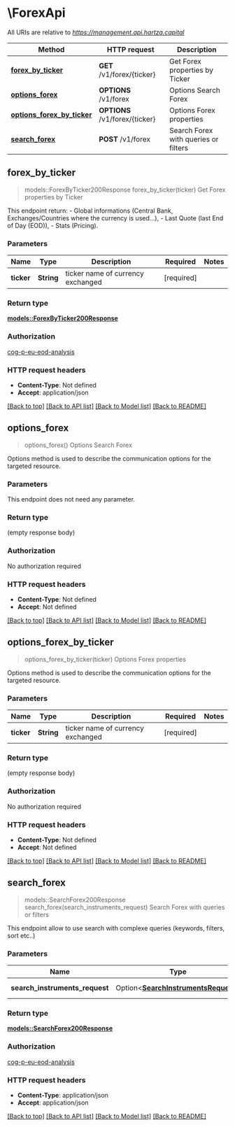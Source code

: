 # \ForexApi

All URIs are relative to *https://management.api.hartza.capital*

Method | HTTP request | Description
------------- | ------------- | -------------
[**forex_by_ticker**](ForexApi.md#forex_by_ticker) | **GET** /v1/forex/{ticker} | Get Forex properties by Ticker
[**options_forex**](ForexApi.md#options_forex) | **OPTIONS** /v1/forex | Options Search Forex
[**options_forex_by_ticker**](ForexApi.md#options_forex_by_ticker) | **OPTIONS** /v1/forex/{ticker} | Options Forex properties
[**search_forex**](ForexApi.md#search_forex) | **POST** /v1/forex | Search Forex with queries or filters



## forex_by_ticker

> models::ForexByTicker200Response forex_by_ticker(ticker)
Get Forex properties by Ticker

This endpoint return: - Global informations (Central Bank, Exchanges/Countries where the currency is used...), - Last Quote (last End of Day (EOD)), - Stats (Pricing). 

### Parameters


Name | Type | Description  | Required | Notes
------------- | ------------- | ------------- | ------------- | -------------
**ticker** | **String** | ticker name of currency exchanged | [required] |

### Return type

[**models::ForexByTicker200Response**](ForexByTicker_200_response.md)

### Authorization

[cog-p-eu-eod-analysis](../README.md#cog-p-eu-eod-analysis)

### HTTP request headers

- **Content-Type**: Not defined
- **Accept**: application/json

[[Back to top]](#) [[Back to API list]](../README.md#documentation-for-api-endpoints) [[Back to Model list]](../README.md#documentation-for-models) [[Back to README]](../README.md)


## options_forex

> options_forex()
Options Search Forex

Options method is used to describe the communication options for the targeted resource.

### Parameters

This endpoint does not need any parameter.

### Return type

 (empty response body)

### Authorization

No authorization required

### HTTP request headers

- **Content-Type**: Not defined
- **Accept**: Not defined

[[Back to top]](#) [[Back to API list]](../README.md#documentation-for-api-endpoints) [[Back to Model list]](../README.md#documentation-for-models) [[Back to README]](../README.md)


## options_forex_by_ticker

> options_forex_by_ticker(ticker)
Options Forex properties

Options method is used to describe the communication options for the targeted resource.

### Parameters


Name | Type | Description  | Required | Notes
------------- | ------------- | ------------- | ------------- | -------------
**ticker** | **String** | ticker name of currency exchanged | [required] |

### Return type

 (empty response body)

### Authorization

No authorization required

### HTTP request headers

- **Content-Type**: Not defined
- **Accept**: Not defined

[[Back to top]](#) [[Back to API list]](../README.md#documentation-for-api-endpoints) [[Back to Model list]](../README.md#documentation-for-models) [[Back to README]](../README.md)


## search_forex

> models::SearchForex200Response search_forex(search_instruments_request)
Search Forex with queries or filters

This endpoint allow to use search with complexe queries (keywords, filters, sort etc..) 

### Parameters


Name | Type | Description  | Required | Notes
------------- | ------------- | ------------- | ------------- | -------------
**search_instruments_request** | Option<[**SearchInstrumentsRequest**](SearchInstrumentsRequest.md)> | Some Description |  |

### Return type

[**models::SearchForex200Response**](SearchForex_200_response.md)

### Authorization

[cog-p-eu-eod-analysis](../README.md#cog-p-eu-eod-analysis)

### HTTP request headers

- **Content-Type**: application/json
- **Accept**: application/json

[[Back to top]](#) [[Back to API list]](../README.md#documentation-for-api-endpoints) [[Back to Model list]](../README.md#documentation-for-models) [[Back to README]](../README.md)

